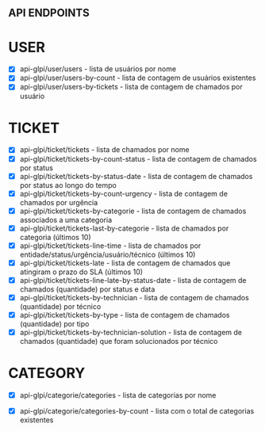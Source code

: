 
## API ENDPOINTS

# USER
- [x] api-glpi/user/users - lista de usuários por nome
- [x] api-glpi/user/users-by-count - lista de contagem de usuários existentes
- [x] api-glpi/user/users-by-tickets - lista de contagem de chamados por usuário

# TICKET
- [x] api-glpi/ticket/tickets - lista de chamados por nome
- [x] api-glpi/ticket/tickets-by-count-status - lista de contagem de chamados por status
- [x] api-glpi/ticket/tickets-by-status-date - lista de contagem de chamados por status ao longo do tempo
- [x] api-glpi/ticket/tickets-by-count-urgency - lista de contagem de chamados por urgência
- [x] api-glpi/ticket/tickets-by-categorie - lista de contagem de chamados associados a uma categoria
- [x] api-glpi/ticket/tickets-last-by-categorie - lista de chamados por categoria (últimos 10)
- [x] api-glpi/ticket/tickets-line-time - lista de chamados por entidade/status/urgência/usuário/técnico (últimos 10)
- [x] api-glpi/ticket/tickets-late - lista de contagem de chamados que atingiram o prazo do SLA (últimos 10)
- [x] api-glpi/ticket/tickets-line-late-by-status-date - lista de contagem de chamados (quantidade) por status e data
- [x] api-glpi/ticket/tickets-by-technician - lista de contagem de chamados (quantidade) por técnico
- [x] api-glpi/ticket/tickets-by-type - lista de contagem de chamados (quantidade) por tipo
- [x] api-glpi/ticket/tickets-by-technician-solution - lista de contagem de chamados (quantidade) que foram solucionados por técnico

# CATEGORY
- [x] api-glpi/categorie/categories - lista de categorias por nome
- [x] api-glpi/categorie/categories-by-count - lista com o total de categorias existentes

